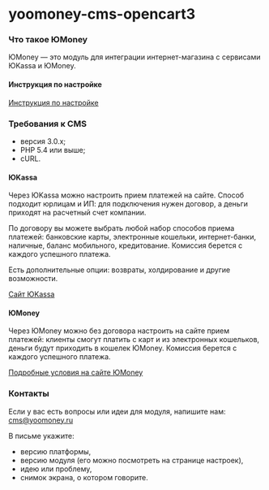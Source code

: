 # yoomoney-cms-opencart3

### Что такое ЮMoney
ЮMoney — это модуль для интеграции интернет-магазина с сервисами ЮKassa и ЮMoney.

#### Инструкция по настройке

[Инструкция по настройке](https://yookassa.ru/docs/support/payments/onboarding/integration/cms-module/opencart2)

### Требования к CMS
* версия 3.0.х;
* PHP 5.4 или выше;
* cURL.

#### ЮKassa
Через ЮKassa можно настроить прием платежей на сайте. Способ подходит юрлицам и ИП: для подключения нужен договор, а деньги приходят на расчетный счет компании.

По договору вы можете выбрать любой набор способов приема платежей: банковские карты, электронные кошельки, интернет-банки, наличные, баланс мобильного, кредитование. Комиссия берется с каждого успешного платежа.

Есть дополнительные опции: возвраты, холдирование и другие возможности.

[Сайт ЮKassa](https://yookassa.ru/)

#### ЮMoney

Через ЮMoney можно без договора настроить на сайте прием платежей: клиенты смогут платить с карт и из электронных кошельков, деньги будут приходить в кошелек ЮMoney. Комиссия берется с каждого успешного платежа.

[Подробные условия на сайте ЮMoney](https://yoomoney.ru/quickpay/)

### Контакты

Если у вас есть вопросы или идеи для модуля, напишите нам: cms@yoomoney.ru

В письме укажите:
* версию платформы,
* версию модуля (его можно посмотреть на странице настроек),
* идею или проблему,
* снимок экрана, о котором говорите.
